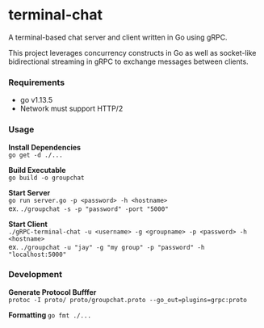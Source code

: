 # terminal-chat 
A terminal-based chat server and client written in Go using gRPC. 

This project leverages concurrency constructs in Go as well as socket-like bidirectional streaming in gRPC to exchange messages between clients.

### Requirements  
- go v1.13.5
- Network must support HTTP/2

### Usage
<b> Install Dependencies </b>  
`go get -d ./...`

<b> Build Executable </b>  
`go build -o groupchat`

<b> Start Server </b>  
`go run server.go -p <password> -h <hostname>`  
ex. `./groupchat -s -p "password" -port "5000"`

<b> Start Client </b>   
`./gRPC-terminal-chat -u <username> -g <groupname> -p <password> -h <hostname>`  
ex. `./groupchat -u "jay" -g "my group" -p "password" -h "localhost:5000"`

### Development  

<b> Generate Protocol Bufffer </b>  
`protoc -I proto/ proto/groupchat.proto --go_out=plugins=grpc:proto`

<b> Formatting </b>
`go fmt ./...`


